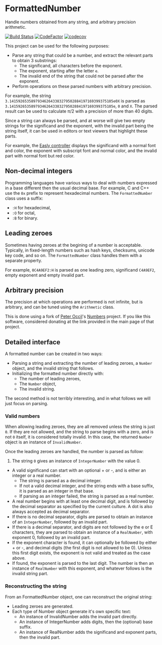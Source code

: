 # FormattedNumber

Handle numbers obtained from any string, and arbitrary precision arithmetic.

[![Build Status](https://travis-ci.com/dlebansais/FormattedNumber.svg?branch=master)](https://travis-ci.com/dlebansais/FormattedNumber) [![CodeFactor](https://www.codefactor.io/repository/github/dlebansais/formattednumber/badge)](https://www.codefactor.io/repository/github/dlebansais/formattednumber) [![codecov](https://codecov.io/gh/dlebansais/FormattedNumber/branch/master/graph/badge.svg)](https://codecov.io/gh/dlebansais/FormattedNumber)

This project can be used for the following purposes:

+ Parse any string that could be a number, and extract the relevant parts to obtain 3 substrings:
	* The significand, all characters before the exponent.
	* The exponent, starting after the letter `e`.
	* The invalid end of the string that could not be parsed after the exponent.
+ Perform operations on these parsed numbers with arbitrary precision.

For example, the string `3.141592653589793462643383279502884197169399375105e0X` is parsed as `3.141592653589793462643383279502884197169399375105e`, `0` and `X`. The parsed result can be used to calculate π/2 with a precision of more than 40 digits.

Since a string can always be parsed, and at worse will give two empty strings for the significand and the exponent, with the invalid part being the string itself, it can be used in editors or text viewers that highlight these parts.

For example, the [Easly controller](https://github.com/dlebansais/Easly-Controller) displays the significand with a normal font and color, the exponent with subscript font and normal color, and the invalid part with normal font but red color.

## Non-decimal integers

Programming languages have various ways to deal with numbers expressed in a base different then the usual decimal base. For example, C and C++ use the `0x` prefix to represent hexadecimal numbers. The `FormattedNumber` class uses a suffix:

+ `:H` for hexadecimal,
+ `:O` for octal,
+ `:B` for binary. 

## Leading zeroes

Sometimes having zeroes at the begining of a number is acceptable. Typically, in fixed-length numbers such as hash keys, checksums, unicode key code, and so on. The `FormattedNumber` class handles them with a separate property.

For example, `0C4A9EF2:H` is parsed as one leading zero, significand `C4A9EF2`, empty exponent and empty invalid part.

## Arbitrary precision

The precision at which operations are performed is not infinite, but is arbitrary, and can be tuned using the `Arithmetic` class.

This is done using a fork of [Peter Occil](https://github.com/peteroupc)'s [Numbers](https://github.com/peteroupc/Numbers) project. If you like this software, considered donating at the link provided in the main page of that project.

## Detailed interface

A formatted number can be created in two ways:

+ Parsing a string and extracting the number of leading zeroes, a `Number` object, and the invalid string that follows.
+ Initializing the formatted number directly with:
    * The number of leading zeroes,
    * The `Number` object,
    * The invalid string.

The second method is not terribly interesting, and in what follows we will just focus on parsing.

### Valid numbers

When allowing leading zeroes, they are all removed unless the string is just `0`. If they are not allowed, and the string to parse begins with a zero, and is not `0` itself, it is considered totally invalid. In this case, the returned `Number` object is an instance of `InvalidNumber`.

Once the leading zeroes are handled, the number is parsed as follow:

1. The string `0` gives an instance of `IntegerNumber` with the value 0.
+ A valid significand can start with an optional + or -, and is either an integer or a real number.
	* The string is parsed as a decimal integer.
	* If not a valid decimal integer, and the string ends with a base suffix, it is parsed as an integer in that base.
	* If parsing as an integer failed, the string is parsed as a real number.
+ A real number begins with at least one decimal digit, and is followed by the decimal separator as specified by the current culture. A dot is also always accepted as decimal separator.
+ If there is no decimal separator, digits are parsed to obtain an instance of an `IntegerNumber`, followed by an invalid part.
+ If there is a decimal separator, and digits are not followed by the e or E characters, they are parsed to obtain an instance of a `RealNumber`, with exponent 0, followed by an invalid part.
+ If the exponent character is found, it can optionally be followed by either + or -, and decimal digits (the first digit is not allowed to be 0). Unless this first digit exists, the exponent is not valid and treated as the case above.
+ If found, the exponent is parsed to the last digit. The number is then an instance of `RealNumber` with this exponent, and whatever follows is the invalid string part.

### Reconstructing the string

From an FormattedNumber object, one can reconstruct the original string:

+ Leading zeroes are generated.
+ Each type of Number object generate it's own specific text:
    * An instance of InvalidNumber adds the invalid part directly.
    * An instance of IntegerNumber adds digits, then the (optional) base suffix.
    * An instance of RealNumber adds the significand and exponent parts, then the invalid part.